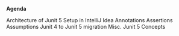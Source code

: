 <b>Agenda</b>

Architecture of Junit 5
Setup in IntelliJ Idea
Annotations
Assertions
Assumptions
Junit 4 to Junit 5 migration
Misc. Junit 5 Concepts

